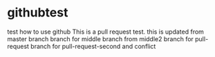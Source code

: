 # githubtest
 test how to use github
 This is a pull request test.
 this is updated from master branch
 branch for middle
 branch from middle2
 branch for pull-request
 branch for pull-request-second and conflict